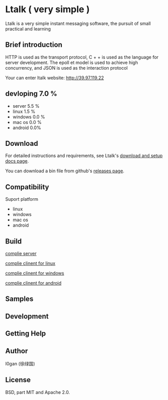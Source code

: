 # Ltalk ( very simple )


 Ltalk is a very simple instant messaging software, the pursuit of small practical and learning 



## Brief introduction

HTTP is used as the transport protocol, C + + is used as the language for server development. The epoll et model is used to achieve high concurrency, and JSON is used as the interaction protocol

Your can enter ltalk website: http://39.97.119.22


## devloping  7.0 %

* server 5.5 %
* linux  1.5 %
* windows 0.0 %
* mac os 0.0 %
* android 0.0%

## Download



For detailed instructions and requirements, see Ltalk's [download and setup docs page]().

You can download a bin file from github's [releases page]().



## Compatibility

Suport platform

* linux
* windows
* mac os
* android



## Build

[complie server]()

[complie clinent for linux]()

[complie clinent for windows]()

[complie clinent for android]()



## Samples






## Development






## Getting Help





## Author

I0gan (徐绿国)

## License

BSD, part MIT and Apache 2.0. 

